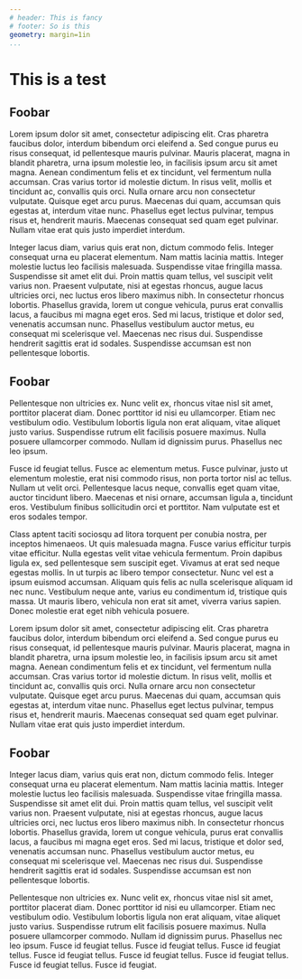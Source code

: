 ```yaml
---
# header: This is fancy
# footer: So is this
geometry: margin=1in
...
```


# This is a test

## Foobar

Lorem ipsum dolor sit amet, consectetur adipiscing elit. Cras pharetra faucibus dolor, interdum bibendum orci eleifend a. Sed congue purus eu risus consequat, id pellentesque mauris pulvinar. Mauris placerat, magna in blandit pharetra, urna ipsum molestie leo, in facilisis ipsum arcu sit amet magna. Aenean condimentum felis et ex tincidunt, vel fermentum nulla accumsan. Cras varius tortor id molestie dictum. In risus velit, mollis et tincidunt ac, convallis quis orci. Nulla ornare arcu non consectetur vulputate. Quisque eget arcu purus. Maecenas dui quam, accumsan quis egestas at, interdum vitae nunc. Phasellus eget lectus pulvinar, tempus risus et, hendrerit mauris. Maecenas consequat sed quam eget pulvinar. Nullam vitae erat quis justo imperdiet interdum.

Integer lacus diam, varius quis erat non, dictum commodo felis. Integer consequat urna eu placerat elementum. Nam mattis lacinia mattis. Integer molestie luctus leo facilisis malesuada. Suspendisse vitae fringilla massa. Suspendisse sit amet elit dui. Proin mattis quam tellus, vel suscipit velit varius non. Praesent vulputate, nisi at egestas rhoncus, augue lacus ultricies orci, nec luctus eros libero maximus nibh. In consectetur rhoncus lobortis. Phasellus gravida, lorem ut congue vehicula, purus erat convallis lacus, a faucibus mi magna eget eros. Sed mi lacus, tristique et dolor sed, venenatis accumsan nunc. Phasellus vestibulum auctor metus, eu consequat mi scelerisque vel. Maecenas nec risus dui. Suspendisse hendrerit sagittis erat id sodales. Suspendisse accumsan est non pellentesque lobortis.

## Foobar

Pellentesque non ultricies ex. Nunc velit ex, rhoncus vitae nisl sit amet, porttitor placerat diam. Donec porttitor id nisi eu ullamcorper. Etiam nec vestibulum odio. Vestibulum lobortis ligula non erat aliquam, vitae aliquet justo varius. Suspendisse rutrum elit facilisis posuere maximus. Nulla posuere ullamcorper commodo. Nullam id dignissim purus. Phasellus nec leo ipsum.

Fusce id feugiat tellus. Fusce ac elementum metus. Fusce pulvinar, justo ut elementum molestie, erat nisi commodo risus, non porta tortor nisl ac tellus. Nullam ut velit orci. Pellentesque lacus neque, convallis eget quam vitae, auctor tincidunt libero. Maecenas et nisi ornare, accumsan ligula a, tincidunt eros. Vestibulum finibus sollicitudin orci et porttitor. Nam vulputate est et eros sodales tempor.

Class aptent taciti sociosqu ad litora torquent per conubia nostra, per inceptos himenaeos. Ut quis malesuada magna. Fusce varius efficitur turpis vitae efficitur. Nulla egestas velit vitae vehicula fermentum. Proin dapibus ligula ex, sed pellentesque sem suscipit eget. Vivamus at erat sed neque egestas mollis. In ut turpis ac libero tempor consectetur. Nunc vel est a ipsum euismod accumsan. Aliquam quis felis ac nulla scelerisque aliquam id nec nunc. Vestibulum neque ante, varius eu condimentum id, tristique quis massa. Ut mauris libero, vehicula non erat sit amet, viverra varius sapien. Donec molestie erat eget nibh vehicula posuere.

Lorem ipsum dolor sit amet, consectetur adipiscing elit. Cras pharetra faucibus dolor, interdum bibendum orci eleifend a. Sed congue purus eu risus consequat, id pellentesque mauris pulvinar. Mauris placerat, magna in blandit pharetra, urna ipsum molestie leo, in facilisis ipsum arcu sit amet magna. Aenean condimentum felis et ex tincidunt, vel fermentum nulla accumsan. Cras varius tortor id molestie dictum. In risus velit, mollis et tincidunt ac, convallis quis orci. Nulla ornare arcu non consectetur vulputate. Quisque eget arcu purus. Maecenas dui quam, accumsan quis egestas at, interdum vitae nunc. Phasellus eget lectus pulvinar, tempus risus et, hendrerit mauris. Maecenas consequat sed quam eget pulvinar. Nullam vitae erat quis justo imperdiet interdum.

## Foobar

Integer lacus diam, varius quis erat non, dictum commodo felis. Integer consequat urna eu placerat elementum. Nam mattis lacinia mattis. Integer molestie luctus leo facilisis malesuada. Suspendisse vitae fringilla massa. Suspendisse sit amet elit dui. Proin mattis quam tellus, vel suscipit velit varius non. Praesent vulputate, nisi at egestas rhoncus, augue lacus ultricies orci, nec luctus eros libero maximus nibh. In consectetur rhoncus lobortis. Phasellus gravida, lorem ut congue vehicula, purus erat convallis lacus, a faucibus mi magna eget eros. Sed mi lacus, tristique et dolor sed, venenatis accumsan nunc. Phasellus vestibulum auctor metus, eu consequat mi scelerisque vel. Maecenas nec risus dui. Suspendisse hendrerit sagittis erat id sodales. Suspendisse accumsan est non pellentesque lobortis.

Pellentesque non ultricies ex. Nunc velit ex, rhoncus vitae nisl sit amet, porttitor placerat diam. Donec porttitor id nisi eu ullamcorper. Etiam nec vestibulum odio. Vestibulum lobortis ligula non erat aliquam, vitae aliquet justo varius. Suspendisse rutrum elit facilisis posuere maximus. Nulla posuere ullamcorper commodo. Nullam id dignissim purus. Phasellus nec leo ipsum. Fusce id feugiat tellus. Fusce id feugiat tellus. Fusce id feugiat tellus. Fusce id feugiat tellus. Fusce id feugiat tellus. Fusce id feugiat tellus. Fusce id feugiat tellus. Fusce id feugiat.